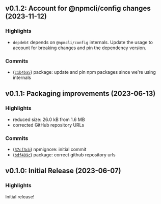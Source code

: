 ## v0.1.2: Account for @npmcli/config changes (2023-11-12)

### Highlights

- `depdebt` depends on `@npmcli/config` internals. Update the usage to account for breaking changes and pin the dependency version.

### Commits

- ([`c1b4ba5`](https://github.com/mpareja/depdebt/commit/c1b4ba58bec06093c78d4ef57aebc84a56d5d0a5)) package: update and pin npm packages since we're using internals

## v0.1.1: Packaging improvements (2023-06-13)

### Highlights

- reduced size: 26.0 kB from 1.6 MB
- corrected GitHub repository URLs

### Commits

- ([`37cf3cb`](https://github.com/mpareja/depdebt/commit/37cf3cbfdad2c8071cead891c8504edcdd3ad2b0)) npmignore: initial commit
- ([`bdf409c`](https://github.com/mpareja/depdebt/commit/bdf409c95f9abf94b114135297aa749a65e5349a)) package: correct github repository urls

## v0.1.0: Initial Release (2023-06-07)

### Highlights

Initial release!

